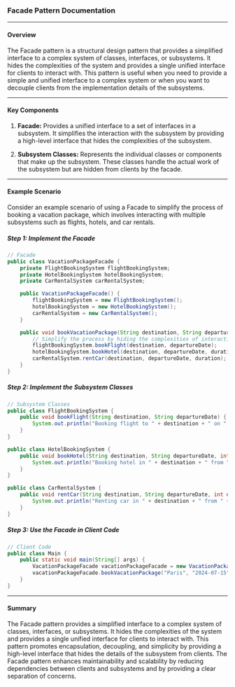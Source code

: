 ### Facade Pattern Documentation

---

#### Overview

The Facade pattern is a structural design pattern that provides a simplified interface to a complex system of classes, interfaces, or subsystems. It hides the complexities of the system and provides a single unified interface for clients to interact with. This pattern is useful when you need to provide a simple and unified interface to a complex system or when you want to decouple clients from the implementation details of the subsystems.

---

#### Key Components

1. **Facade:** Provides a unified interface to a set of interfaces in a subsystem. It simplifies the interaction with the subsystem by providing a high-level interface that hides the complexities of the subsystem.

2. **Subsystem Classes:** Represents the individual classes or components that make up the subsystem. These classes handle the actual work of the subsystem but are hidden from clients by the facade.

---

#### Example Scenario

Consider an example scenario of using a Facade to simplify the process of booking a vacation package, which involves interacting with multiple subsystems such as flights, hotels, and car rentals.

##### Step 1: Implement the Facade

```java
// Facade
public class VacationPackageFacade {
    private FlightBookingSystem flightBookingSystem;
    private HotelBookingSystem hotelBookingSystem;
    private CarRentalSystem carRentalSystem;

    public VacationPackageFacade() {
        flightBookingSystem = new FlightBookingSystem();
        hotelBookingSystem = new HotelBookingSystem();
        carRentalSystem = new CarRentalSystem();
    }

    public void bookVacationPackage(String destination, String departureDate, int duration) {
        // Simplify the process by hiding the complexities of interacting with subsystems
        flightBookingSystem.bookFlight(destination, departureDate);
        hotelBookingSystem.bookHotel(destination, departureDate, duration);
        carRentalSystem.rentCar(destination, departureDate, duration);
    }
}
```

##### Step 2: Implement the Subsystem Classes

```java
// Subsystem Classes
public class FlightBookingSystem {
    public void bookFlight(String destination, String departureDate) {
        System.out.println("Booking flight to " + destination + " on " + departureDate);
    }
}

public class HotelBookingSystem {
    public void bookHotel(String destination, String departureDate, int duration) {
        System.out.println("Booking hotel in " + destination + " from " + departureDate + " for " + duration + " days");
    }
}

public class CarRentalSystem {
    public void rentCar(String destination, String departureDate, int duration) {
        System.out.println("Renting car in " + destination + " from " + departureDate + " for " + duration + " days");
    }
}
```

##### Step 3: Use the Facade in Client Code

```java
// Client Code
public class Main {
    public static void main(String[] args) {
        VacationPackageFacade vacationPackageFacade = new VacationPackageFacade();
        vacationPackageFacade.bookVacationPackage("Paris", "2024-07-15", 7);
    }
}
```

---

#### Summary

The Facade pattern provides a simplified interface to a complex system of classes, interfaces, or subsystems. It hides the complexities of the system and provides a single unified interface for clients to interact with. This pattern promotes encapsulation, decoupling, and simplicity by providing a high-level interface that hides the details of the subsystem from clients. The Facade pattern enhances maintainability and scalability by reducing dependencies between clients and subsystems and by providing a clear separation of concerns.
